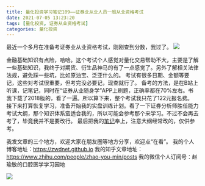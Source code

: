 ```yaml
---
title: 量化投资学习笔记109——证券业从业人员一般从业资格考试
date: 2021-07-05 13:23:20
tags: [量化投资, 证券从业资格考试]
categories: 量化投资
---
```

最近一个多月在准备考证券业从业资格考试，刚刚查到分数，我过了。
![](https://zymblog-1258069789.cos.ap-chengdu.myqcloud.com/blog0178-QTLearn/79/01.jpg)

金融基础知识有点险，哈哈。这个考试个人感觉对量化交易帮助不大，主要是了解一些基础知识，我终于对期货、衍生品神马的有了一点感觉了。另外了解相关法律法规，避免踩一些坑，比如原油宝、泛亚什么的。
考试有很多日期、金额等要记，这些对考试很重要，但考完没必要记，现查就行了。
备考的方法，是在B站上听课，记笔记，同时在“证券从业随身学”APP上刷题，正确率都在70%左右。书我下载了2018版的，看了一遍。所以算下来，整个考试我只花了122元报名费。
接下来打算恢复学习，准备开始我的实盘训练计划。看了一下证券分析师胜任能力考试大纲，那个知识体系蛮适合我的，所以可能会参考那个来学习。不过不会再去考了，毕竟我并不是要改行。
最后把我的[笔记](https://zymblog-1258069789.cos.ap-chengdu.myqcloud.com/blog0178-QTLearn/79/2021%E8%AF%81%E4%BB%8E%E7%AC%94%E8%AE%B0.pdf)奉上，注意大纲经常改的，仅供参考。




我发文章的三个地方，欢迎大家在朋友圈等地方分享，欢迎点“在看”。
我的个人博客地址：https://zwdnet.github.io
我的知乎文章地址： https://www.zhihu.com/people/zhao-you-min/posts
我的微信个人订阅号：赵瑜敏的口腔医学学习园地








![](https://zymblog-1258069789.cos.ap-chengdu.myqcloud.com/other/wx.jpg)